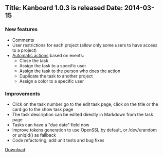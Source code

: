 Title: Kanboard 1.0.3 is released
Date: 2014-03-15
---

### New features

- Comments
- User restrictions for each project (allow only some users to have access to a project)
- [Automatic actions](/documentation/automatic-actions) based on events:
    - Close the task
    - Assign the task to a specific user
    - Assign the task to the person who does the action
    - Duplicate the task to another project
    - Assign a color to a specific user

### Improvements

- Click on the task number go to the edit task page, click on the title or the card go to the show task page
- The task description can be edited directly in Markdown from the task page
- Tasks can have a "due date" field now
- Improve tokens generation to use OpenSSL by default, or /dev/urandom or uniqid() as fallback
- Code refactoring, add unit tests and bug fixes

[Download](https://kanboard.net/kanboard-1.0.3.zip)
